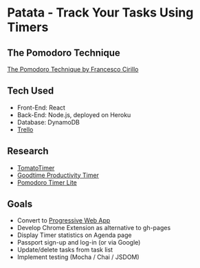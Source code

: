 # Patata - Track Your Tasks Using Timers

## The Pomodoro Technique
[The Pomodoro Technique by Francesco Cirillo](https://caps.ucsd.edu/Downloads/tx_forms/koch/pomodoro_handouts/ThePomodoroTechnique_v1-3.pdf)

## Tech Used
- Front-End: React
- Back-End: Node.js, deployed on Heroku
- Database: DynamoDB
- [Trello](https://trello.com/b/n5llAuib/patata)

## Research
- [TomatoTimer](https://tomato-timer.com/)
- [Goodtime Productivity Timer](https://play.google.com/store/apps/details?id=com.apps.adrcotfas.goodtime)
- [Pomodoro Timer Lite](https://play.google.com/store/apps/details?id=com.tatkovlab.pomodorolite)

## Goals
- Convert to [Progressive Web App](https://developers.google.com/web/fundamentals/app-install-banners/)
- Develop Chrome Extension as alternative to gh-pages
- Display Timer statistics on Agenda page
- Passport sign-up and log-in (or via Google)
- Update/delete tasks from task list
- Implement testing (Mocha / Chai / JSDOM)